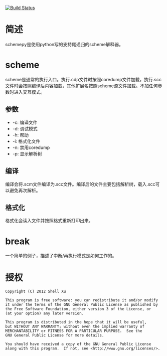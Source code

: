 [![Build Status](https://travis-ci.org/shell909090/schemepy.png?branch=master)](https://travis-ci.org/shell909090/schemepy)

# 简述 #

schemepy是使用python写的支持尾递归的scheme解释器。

# scheme #

scheme是通常的执行入口。执行.cdp文件时按照coredump文件加载，执行.scc文件时会按照编译后内容加载，其他扩展名按照scheme源文件加载。不加任何参数时进入交互模式。

## 参数 ##

* -c: 编译文件
* -d: 调试模式
* -h: 帮助
* -i: 格式化文件
* -n: 禁用coredump
* -p: 显示解析树

## 编译 ##

编译会将.scm文件编译为.scc文件。编译后的文件主要包括解析树，载入.scc可以避免再次解析。

## 格式化 ##

格式化会读入文件并按照格式重新打印出来。

# break #

一个简单的例子，描述了中断/再执行模式是如何工作的。

# 授权 #

    Copyright (C) 2012 Shell Xu

    This program is free software: you can redistribute it and/or modify
    it under the terms of the GNU General Public License as published by
    the Free Software Foundation, either version 3 of the License, or
    (at your option) any later version.

    This program is distributed in the hope that it will be useful,
    but WITHOUT ANY WARRANTY; without even the implied warranty of
    MERCHANTABILITY or FITNESS FOR A PARTICULAR PURPOSE.  See the
    GNU General Public License for more details.

    You should have received a copy of the GNU General Public License
    along with this program.  If not, see <http://www.gnu.org/licenses/>.
